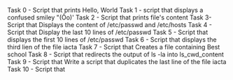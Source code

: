 Task 0 - Script that prints Hello, World
Task 1 - script that displays a confused smiley "(Ôo)'
Task 2 - Script that prints file's content
Task 3- Script that Displays the content of /etc/passwd and /etc/hosts
Task 4 - Script that Display the last 10 lines of /etc/passwd
Task 5 - Script that displays the first 10 lines of /etc/passwd
Task 6 - Script that displays the third lien of the file iacta
Task 7 - Script that Creates a file containing Best school
Task 8 - Script that redirects the output of ls -la into ls_cwd_content
Task 9 - Script that Write a script that duplicates the last line of the file iacta
Task 10 - Script that 